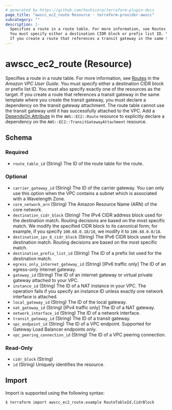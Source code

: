 ```yaml
---
# generated by https://github.com/hashicorp/terraform-plugin-docs
page_title: "awscc_ec2_route Resource - terraform-provider-awscc"
subcategory: ""
description: |-
  Specifies a route in a route table. For more information, see Routes https://docs.aws.amazon.com/vpc/latest/userguide/VPC_Route_Tables.html#route-table-routes in the Amazon VPC User Guide.
  You must specify either a destination CIDR block or prefix list ID. You must also specify exactly one of the resources as the target.
  If you create a route that references a transit gateway in the same template where you create the transit gateway, you must declare a dependency on the transit gateway attachment. The route table cannot use the transit gateway until it has successfully attached to the VPC. Add a DependsOn Attribute https://docs.aws.amazon.com/AWSCloudFormation/latest/UserGuide/aws-attribute-dependson.html in the AWS::EC2::Route resource to explicitly declare a dependency on the AWS::EC2::TransitGatewayAttachment resource.
---
```


# awscc_ec2_route (Resource)

Specifies a route in a route table. For more information, see [Routes](https://docs.aws.amazon.com/vpc/latest/userguide/VPC_Route_Tables.html#route-table-routes) in the *Amazon VPC User Guide*.
 You must specify either a destination CIDR block or prefix list ID. You must also specify exactly one of the resources as the target.
 If you create a route that references a transit gateway in the same template where you create the transit gateway, you must declare a dependency on the transit gateway attachment. The route table cannot use the transit gateway until it has successfully attached to the VPC. Add a [DependsOn Attribute](https://docs.aws.amazon.com/AWSCloudFormation/latest/UserGuide/aws-attribute-dependson.html) in the ``AWS::EC2::Route`` resource to explicitly declare a dependency on the ``AWS::EC2::TransitGatewayAttachment`` resource.



<!-- schema generated by tfplugindocs -->
## Schema

### Required

- `route_table_id` (String) The ID of the route table for the route.

### Optional

- `carrier_gateway_id` (String) The ID of the carrier gateway.
 You can only use this option when the VPC contains a subnet which is associated with a Wavelength Zone.
- `core_network_arn` (String) The Amazon Resource Name (ARN) of the core network.
- `destination_cidr_block` (String) The IPv4 CIDR address block used for the destination match. Routing decisions are based on the most specific match. We modify the specified CIDR block to its canonical form; for example, if you specify ``100.68.0.18/18``, we modify it to ``100.68.0.0/18``.
- `destination_ipv_6_cidr_block` (String) The IPv6 CIDR block used for the destination match. Routing decisions are based on the most specific match.
- `destination_prefix_list_id` (String) The ID of a prefix list used for the destination match.
- `egress_only_internet_gateway_id` (String) [IPv6 traffic only] The ID of an egress-only internet gateway.
- `gateway_id` (String) The ID of an internet gateway or virtual private gateway attached to your VPC.
- `instance_id` (String) The ID of a NAT instance in your VPC. The operation fails if you specify an instance ID unless exactly one network interface is attached.
- `local_gateway_id` (String) The ID of the local gateway.
- `nat_gateway_id` (String) [IPv4 traffic only] The ID of a NAT gateway.
- `network_interface_id` (String) The ID of a network interface.
- `transit_gateway_id` (String) The ID of a transit gateway.
- `vpc_endpoint_id` (String) The ID of a VPC endpoint. Supported for Gateway Load Balancer endpoints only.
- `vpc_peering_connection_id` (String) The ID of a VPC peering connection.

### Read-Only

- `cidr_block` (String)
- `id` (String) Uniquely identifies the resource.

## Import

Import is supported using the following syntax:

```shell
$ terraform import awscc_ec2_route.example RouteTableId,CidrBlock
```
